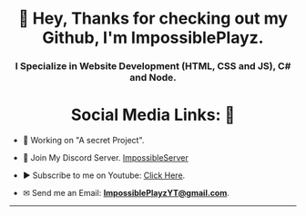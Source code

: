 <h1 align="center">👋 Hey, Thanks for checking out my Github, I'm ImpossiblePlayz.</h1>
<h3 align="center">I Specialize in Website Development (HTML, CSS and JS), C# and Node.</h3>

<h1 align="center">Social Media Links: 🔗</h1>

- 🤖 Working on "A secret Project".

- 🔨 Join My Discord Server. [ImpossibleServer](https://discord.gg/JuKfsAT)

- ▶️ Subscribe to me on Youtube: [Click Here](https://www.youtube.com/channel/UCqYn3XoZ6hQC0yLJeqFJ27w).

- ✉ Send me an Email: **ImpossiblePlayzYT@gmail.com**.

<hr>
